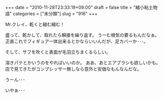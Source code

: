 +++
date = "2010-11-28T23:33:19+09:00"
draft = false
title = "縮小粘土物語"
categories = ["未分類"]
slug = "916"
+++

Mr.クレイ、乾くと縮む縮む！

盛って、乾かして、取れたら瞬接を繰り返す。
うーむ根気の要るもんだなぁ。
正直これでフィギュア一体出来るとかならいいんだが、足カバーか･･･。

そして、サフを吹くと表面が毛羽立ちまくるらしい。

溶きパテとかいうのをやればいいのか。
ああ、あとエアブラシも欲しいかも。
店で見てきたがコンプレッサー無しなら意外と安価なもんなんだな。

うーん･･･

いやぁ･･･

